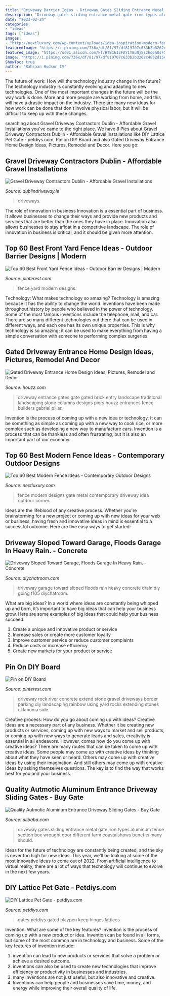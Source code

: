 ```yaml
---
title: "Driveway Barrier Ideas ~ Driveway Gates Sliding Entrance Metal Gate Iron Types Aluminum Fence Section Box Wrought Door Different Farm Coastalshows Benefits Many Should"
description: "Driveway gates sliding entrance metal gate iron types aluminum fence section box wrought door different farm coastalshows benefits many should"
date: "2023-02-24"
categories:
- "ideas"
tags: ["ideas"]
images:
- "http://nextluxury.com/wp-content/uploads/idea-inspiration-modern-fence-with-driveway-gate-metal-designs.jpg"
featuredImage: "https://i.pinimg.com/736x/df/81/97/df819707c633b2b3262c4832d15cc373.jpg"
featured_image: "https://sc01.alicdn.com/kf/HTB16I2FAY1YBuNjSszhq6AUsFXaM/223520433/HTB16I2FAY1YBuNjSszhq6AUsFXaM.jpg"
image: "https://i.pinimg.com/736x/df/81/97/df819707c633b2b3262c4832d15cc373.jpg"
ShowToc: true
author: "Rahsaan Hudson IV"
---
```



The future of work: How will the technology industry change in the future?
The technology industry is constantly evolving and adapting to new technologies. One of the most important changes in the future will be the way work is done. More and more people are working from home, and this will have a drastic impact on the industry. There are many new ideas for how work can be done that don't involve physical labor, but it will be difficult to keep up with these changes.

	

		
searching about Gravel Driveway Contractors Dublin - Affordable Gravel Installations you've came to the right place. We have 8 Pics about Gravel Driveway Contractors Dublin - Affordable Gravel Installations like DIY Lattice Pet Gate - petdiys.com, Pin on DIY Board and also Gated Driveway Entrance Home Design Ideas, Pictures, Remodel and Decor. Here you go:
		
    
## Gravel Driveway Contractors Dublin - Affordable Gravel Installations

<img loading=lazy src="https://www.dublindriveway.ie/wp-content/uploads/2019/04/gravel-Dublin-21.jpg" onerror="this.onerror=null;this.src='https://tse1.mm.bing.net/th?id=OIP.t9M9nvWflLIMMIxI9nQa0gHaFj&amp;pid=15.1';" alt="Gravel Driveway Contractors Dublin - Affordable Gravel Installations">

_Source: dublindriveway.ie_

>driveways. 

	

The role of innovation in business
Innovation is a essential part of business. It allows businesses to change their ways and provide new products and services that are better than the ones they have in place. Innovation also allows businesses to stay afloat in a competitive landscape. The role of innovation in business is critical, and it should be given more attention.

    
## Top 60 Best Front Yard Fence Ideas - Outdoor Barrier Designs | Modern

<img loading=lazy src="https://i.pinimg.com/736x/df/81/97/df819707c633b2b3262c4832d15cc373.jpg" onerror="this.onerror=null;this.src='https://tse3.mm.bing.net/th?id=OIP.uy8Nfm8-ich9vPZK21hmwgHaGm&amp;pid=15.1';" alt="Top 60 Best Front Yard Fence Ideas - Outdoor Barrier Designs | Modern">

_Source: pinterest.com_

>fence yard modern designs. 

	

Technology: What makes technology so amazing?
Technology is amazing because it has the ability to change the world. inventions have been made throughout history by people who believed in the power of technology. Some of the most famous inventions include the telephone, mail, and car. There are so many different technologies out there that can be used in different ways, and each one has its own unique properties. This is why technology is so amazing; it can be used to make everything from having a simple conversation with someone to performing complex surgeries.

    
## Gated Driveway Entrance Home Design Ideas, Pictures, Remodel And Decor

<img loading=lazy src="http://st.hzcdn.com/fimgs/79a18b410fb6643e_5398-w500-h400-b0-p0--traditional-landscape.jpg" onerror="this.onerror=null;this.src='https://tse3.mm.bing.net/th?id=OIP.XcEfF_fvjjrVOZ7JyYZZtgHaF7&amp;pid=15.1';" alt="Gated Driveway Entrance Home Design Ideas, Pictures, Remodel and Decor">

_Source: houzz.com_

>driveway entrance gates gate gated brick entry landscape traditional landscaping stone columns designs piers houzz entrances fence builders gabriel pillar. 

	

Invention is the process of coming up with a new idea or technology. It can be something as simple as coming up with a new way to cook rice, or more complex such as developing a new way to manufacture cars. Invention is a process that can be thankless and often frustrating, but it is also an important part of our economy.

    
## Top 60 Best Modern Fence Ideas - Contemporary Outdoor Designs

<img loading=lazy src="http://nextluxury.com/wp-content/uploads/idea-inspiration-modern-fence-with-driveway-gate-metal-designs.jpg" onerror="this.onerror=null;this.src='https://tse1.mm.bing.net/th?id=OIP.cP1I32-Z7wt-G3y2yYf7lAHaEK&amp;pid=15.1';" alt="Top 60 Best Modern Fence Ideas - Contemporary Outdoor Designs">

_Source: nextluxury.com_

>fence modern designs gate metal contemporary driveway idea outdoor corner. 

	

Ideas are the lifeblood of any creative process. Whether you're brainstorming for a new project or coming up with new ideas for your web or business, having fresh and innovative ideas in mind is essential to a successful outcome. Here are five easy ways to get started: 

    
## Driveway Sloped Toward Garage, Floods Garage In Heavy Rain. - Concrete

<img loading=lazy src="http://www.diychatroom.com/attachments/f105/46103d1329525530-driveway-sloped-toward-garage-floods-garage-heavy-rain-2011-07-30_18.26.34.jpg" onerror="this.onerror=null;this.src='https://tse3.mm.bing.net/th?id=OIP.OzLUnZ5KJNRojszb1biIkgAAAA&amp;pid=15.1';" alt="Driveway Sloped Toward Garage, Floods Garage In Heavy Rain. - Concrete">

_Source: diychatroom.com_

>driveway garage toward sloped floods rain heavy concrete drain diy going f105 diychatroom. 

	

What are big ideas?
In a world where ideas are constantly being whipped up and born, it’s important to have big ideas that can help your business grow. Here are some examples of big ideas that could help your business succeed: 
1. Create a unique and innovative product or service 
2. Increase sales or create more customer loyalty 
3. Improve customer service or reduce customer complaints 
4. Reduce costs or increase efficiency 
5. Create new markets for your product or service 

    
## Pin On DIY Board

<img loading=lazy src="https://i.pinimg.com/736x/ce/26/21/ce2621042fe830e807a07f5085ae7916--rainbow-river-driveway-ideas.jpg" onerror="this.onerror=null;this.src='https://tse4.mm.bing.net/th?id=OIP.bEnB67QyqXWKXWOUmIfE4gHaJ3&amp;pid=15.1';" alt="Pin on DIY Board">

_Source: pinterest.com_

>driveway rock river concrete extend stone gravel driveways border parking diy landscaping rainbow using yard rocks extending stones oklahoma side. 

	

Creative process: How do you go about coming up with ideas?
Creative ideas are a necessary part of any business. Whether it be creating new products or services, coming up with new ways to market and sell products, or coming up with new ways to generate leads and sales, creativity is essential in all endeavors. However, comes how do you come up with creative ideas? There are many routes that can be taken to come up with creative ideas. Some people may come up with creative ideas by thinking about what they have seen or heard. Others may come up with creative ideas by using their imagination. And still others may come up with creative ideas by asking themselves questions. The key is to find the way that works best for you and your business.

    
## Quality Autmotic Aluminum Entrance Driveway Sliding Gates - Buy Gate

<img loading=lazy src="https://sc01.alicdn.com/kf/HTB16I2FAY1YBuNjSszhq6AUsFXaM/223520433/HTB16I2FAY1YBuNjSszhq6AUsFXaM.jpg" onerror="this.onerror=null;this.src='https://tse3.mm.bing.net/th?id=OIP.kV060llc0HxtEozUyVs4AgHaE8&amp;pid=15.1';" alt="Quality Autmotic Aluminum Entrance Driveway Sliding Gates - Buy Gate">

_Source: alibaba.com_

>driveway gates sliding entrance metal gate iron types aluminum fence section box wrought door different farm coastalshows benefits many should. 

	

Ideas for the future of technology are constantly being created, and the sky is never too high for new ideas. This year, we'll be looking at some of the most innovative ideas to come out of 2022. From artificial intelligence to virtual reality, there are a lot of ways that technology will continue to evolve in the next few years.

    
## DIY Lattice Pet Gate - Petdiys.com

<img loading=lazy src="https://petdiys.com/wp-content/uploads/2015/08/DIY-Lattice-Pet-Gate.jpg" onerror="this.onerror=null;this.src='https://tse1.mm.bing.net/th?id=OIP.VSZTBmygTrs-LDONMqE-EwHaFh&amp;pid=15.1';" alt="DIY Lattice Pet Gate - petdiys.com">

_Source: petdiys.com_

>gates petdiys gated playpen keep hinges lattices. 

	

Invention: What are some of the key features?
Invention is the process of coming up with a new product or idea. Invention can be found in all forms, but some of the most common are in technology and business. Some of the key features of invention include:
1. invention can lead to new products or services that solve a problem or achieve a desired outcome.
2. inventions can also be used to create new technologies that improve efficiency or productivity in businesses and industries. 
3. many inventions are not just useful, but also innovative and creative. 
4. Inventions can help people and businesses save time, money, and energy while improving their overall quality of life.

